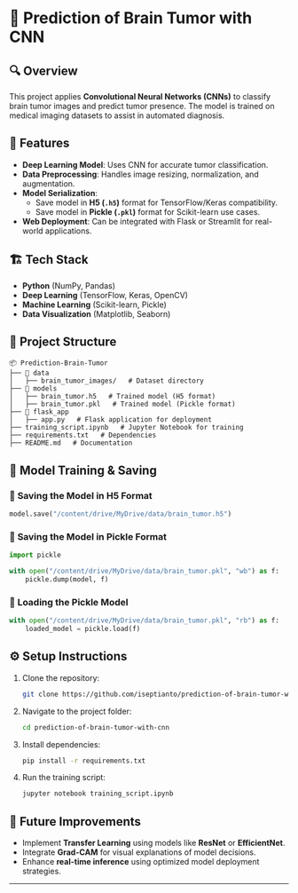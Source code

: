 # 🧠 Prediction of Brain Tumor with CNN

## 🔍 Overview
This project applies **Convolutional Neural Networks (CNNs)** to classify brain tumor images and predict tumor presence. The model is trained on medical imaging datasets to assist in automated diagnosis.

## 🚀 Features
- **Deep Learning Model**: Uses CNN for accurate tumor classification.
- **Data Preprocessing**: Handles image resizing, normalization, and augmentation.
- **Model Serialization**:
  - Save model in **H5 (`.h5`)** format for TensorFlow/Keras compatibility.
  - Save model in **Pickle (`.pkl`)** format for Scikit-learn use cases.
- **Web Deployment**: Can be integrated with Flask or Streamlit for real-world applications.

## 🏗️ Tech Stack
- **Python** (NumPy, Pandas)
- **Deep Learning** (TensorFlow, Keras, OpenCV)
- **Machine Learning** (Scikit-learn, Pickle)
- **Data Visualization** (Matplotlib, Seaborn)

## 📂 Project Structure
```
📦 Prediction-Brain-Tumor
├── 📁 data
│   ├── brain_tumor_images/   # Dataset directory
├── 📁 models
│   ├── brain_tumor.h5   # Trained model (H5 format)
│   ├── brain_tumor.pkl   # Trained model (Pickle format)
├── 📁 flask_app
│   ├── app.py   # Flask application for deployment
├── training_script.ipynb   # Jupyter Notebook for training
├── requirements.txt   # Dependencies
├── README.md   # Documentation
```

## 🧠 Model Training & Saving
### 🔹 **Saving the Model in H5 Format**
```python
model.save("/content/drive/MyDrive/data/brain_tumor.h5")
```

### 🔹 **Saving the Model in Pickle Format**
```python
import pickle

with open("/content/drive/MyDrive/data/brain_tumor.pkl", "wb") as f:
    pickle.dump(model, f)
```

### 🔹 **Loading the Pickle Model**
```python
with open("/content/drive/MyDrive/data/brain_tumor.pkl", "rb") as f:
    loaded_model = pickle.load(f)
```

## ⚙️ Setup Instructions
1. Clone the repository:
   ```bash
   git clone https://github.com/iseptianto/prediction-of-brain-tumor-with-cnn.git
   ```
2. Navigate to the project folder:
   ```bash
   cd prediction-of-brain-tumor-with-cnn
   ```
3. Install dependencies:
   ```bash
   pip install -r requirements.txt
   ```
4. Run the training script:
   ```bash
   jupyter notebook training_script.ipynb
   ```


## 📌 Future Improvements
- Implement **Transfer Learning** using models like **ResNet** or **EfficientNet**.
- Integrate **Grad-CAM** for visual explanations of model decisions.
- Enhance **real-time inference** using optimized model deployment strategies.

---
